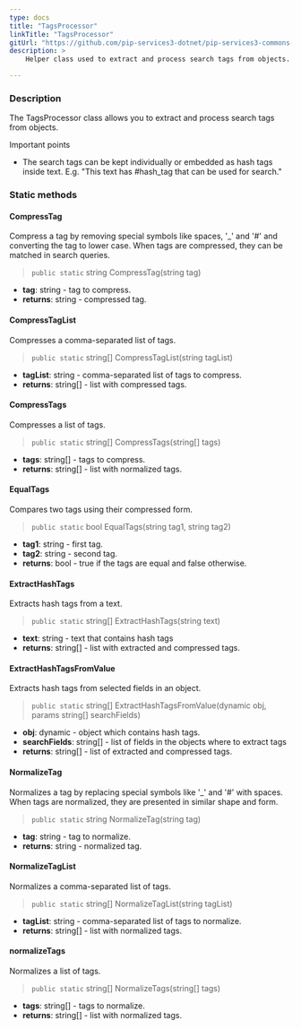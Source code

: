 ```yaml
---
type: docs
title: "TagsProcessor"
linkTitle: "TagsProcessor"
gitUrl: "https://github.com/pip-services3-dotnet/pip-services3-commons-dotnet"
description: > 
    Helper class used to extract and process search tags from objects.

---
```


### Description

The TagsProcessor class allows you to extract and process search tags from objects.

Important points

- The search tags can be kept individually or embedded as hash tags inside text. E.g. "This text has #hash_tag that can be used for search."

### Static methods

#### CompressTag
Compress a tag by removing special symbols like spaces, '_' and '#'
and converting the tag to lower case.
When tags are compressed, they can be matched in search queries.

> `public static` string CompressTag(string tag)

- **tag**: string - tag to compress.
- **returns**: string - compressed tag.


#### CompressTagList
Compresses a comma-separated list of tags.

> `public static` string[] CompressTagList(string tagList)

- **tagList**: string - comma-separated list of tags to compress.
- **returns**: string[] - list with compressed tags.


#### CompressTags
Compresses a list of tags.

> `public static` string[] CompressTags(string[] tags)

- **tags**: string[] - tags to compress.
- **returns**: string[] - list with normalized tags.


#### EqualTags
Compares two tags using their compressed form.

> `public static` bool EqualTags(string tag1, string tag2)

- **tag1**: string - first tag.
- **tag2**: string - second tag.
- **returns**: bool - true if the tags are equal and false otherwise.


#### ExtractHashTags
Extracts hash tags from a text.

> `public static` string[] ExtractHashTags(string text)

- **text**: string - text that contains hash tags
- **returns**: string[] - list with extracted and compressed tags.


#### ExtractHashTagsFromValue
Extracts hash tags from selected fields in an object.

> `public static` string[] ExtractHashTagsFromValue(dynamic obj, params string[] searchFields)

- **obj**: dynamic - object which contains hash tags.
- **searchFields**: string[] - list of fields in the objects where to extract tags
- **returns**: string[] - list of extracted and compressed tags.


#### NormalizeTag
Normalizes a tag by replacing special symbols like '_' and '#' with spaces.
When tags are normalized, they are presented in similar shape and form.

> `public static` string NormalizeTag(string tag)

- **tag**: string - tag to normalize.
- **returns**: string - normalized tag.


#### NormalizeTagList
Normalizes a comma-separated list of tags.

> `public static` string[] NormalizeTagList(string tagList)

- **tagList**: string - comma-separated list of tags to normalize.
- **returns**: string[] - list with normalized tags.


#### normalizeTags
Normalizes a list of tags.

> `public static` string[] NormalizeTags(string[] tags)

- **tags**: string[] - tags to normalize.
- **returns**: string[] - list with normalized tags.
